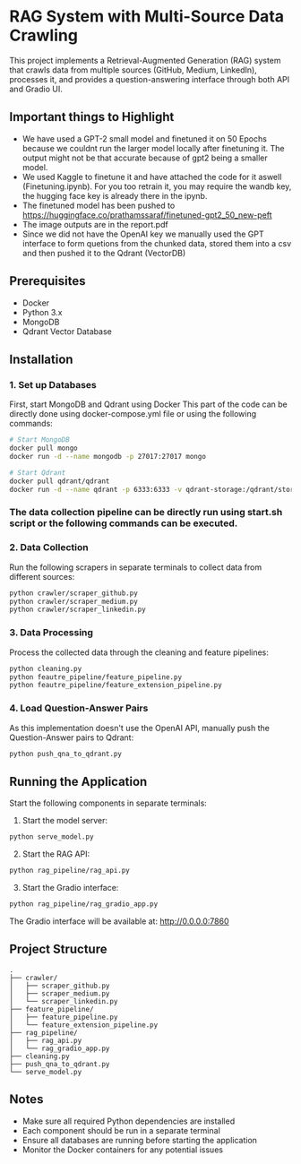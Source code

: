 # RAG System with Multi-Source Data Crawling

This project implements a Retrieval-Augmented Generation (RAG) system that crawls data from multiple sources (GitHub, Medium, LinkedIn), processes it, and provides a question-answering interface through both API and Gradio UI.

## Important things to Highlight
- We have used a GPT-2 small model and finetuned it on 50 Epochs because we couldnt run the larger model locally after finetuning it. The output might not be that accurate because of gpt2 being a smaller model.
- We used Kaggle to finetune it and have attached the code for it aswell (Finetuning.ipynb). For you too retrain it, you may require the wandb key, the hugging face key is already there in the ipynb.
- The finetuned model has been pushed to https://huggingface.co/prathamssaraf/finetuned-gpt2_50_new-peft
- The image outputs are in the report.pdf
- Since we did not have the OpenAI key we manually used the GPT interface to form quetions from the chunked data, stored them into a csv and then pushed it to the Qdrant (VectorDB)
  
## Prerequisites

- Docker
- Python 3.x
- MongoDB
- Qdrant Vector Database

## Installation

### 1. Set up Databases

First, start MongoDB and Qdrant using Docker
This part of the code can be directly done using docker-compose.yml file or using the following commands:

```bash
# Start MongoDB
docker pull mongo
docker run -d --name mongodb -p 27017:27017 mongo

# Start Qdrant
docker pull qdrant/qdrant
docker run -d --name qdrant -p 6333:6333 -v qdrant-storage:/qdrant/storage qdrant/qdrant
```
### The data collection pipeline can be directly run using start.sh script or the following commands can be executed.
### 2. Data Collection

Run the following scrapers in separate terminals to collect data from different sources:

```bash
python crawler/scraper_github.py
python crawler/scraper_medium.py
python crawler/scraper_linkedin.py
```

### 3. Data Processing

Process the collected data through the cleaning and feature pipelines:

```bash
python cleaning.py
python feautre_pipeline/feature_pipeline.py
python feautre_pipeline/feature_extension_pipeline.py
```

### 4. Load Question-Answer Pairs

As this implementation doesn't use the OpenAI API, manually push the Question-Answer pairs to Qdrant:

```bash
python push_qna_to_qdrant.py
```

## Running the Application

Start the following components in separate terminals:

1. Start the model server:
```bash
python serve_model.py
```

2. Start the RAG API:
```bash
python rag_pipeline/rag_api.py
```

3. Start the Gradio interface:
```bash
python rag_pipeline/rag_gradio_app.py
```

The Gradio interface will be available at: http://0.0.0.0:7860

## Project Structure

```
.
├── crawler/
│   ├── scraper_github.py
│   ├── scraper_medium.py
│   └── scraper_linkedin.py
├── feature_pipeline/
│   ├── feature_pipeline.py
│   └── feature_extension_pipeline.py
├── rag_pipeline/
│   ├── rag_api.py
│   └── rag_gradio_app.py
├── cleaning.py
├── push_qna_to_qdrant.py
└── serve_model.py
```

## Notes

- Make sure all required Python dependencies are installed
- Each component should be run in a separate terminal
- Ensure all databases are running before starting the application
- Monitor the Docker containers for any potential issues
